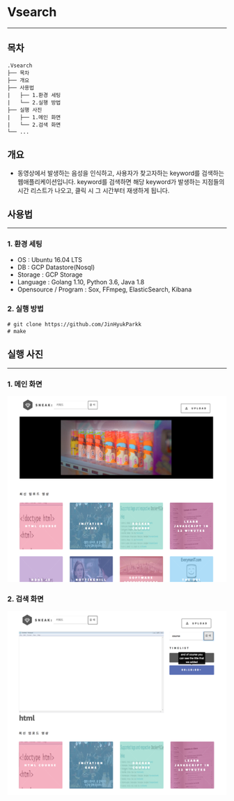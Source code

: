 # Vsearch
-------------
## 목차
```
.Vsearch
├── 목차
├── 개요
├── 사용법
|   ├── 1.환경 세팅
|   └── 2.실행 방법
├── 실행 사진
|   ├── 1.메인 화면
|   └── 2.검색 화면
└── ...
```

## 개요
 - 동영상에서 발생하는 음성을 인식하고, 사용자가 찾고자하는 keyword를 검색하는 웹애플리케이션입니다. keyword를 검색하면 해당 keyword가 발생하는 지점들의 시간 리스트가 나오고, 클릭 시 그 시간부터 재생하게 됩니다. 

## 사용법
-------------
### 1. 환경 세팅
- OS : Ubuntu 16.04 LTS
- DB : GCP Datastore(Nosql)
- Storage : GCP Storage
- Language : Golang 1.10, Python 3.6, Java 1.8
- Opensource / Program : Sox, FFmpeg, ElasticSearch, Kibana

### 2. 실행 방법
```
# git clone https://github.com/JinHyukParkk
# make
```

## 실행 사진
-------------
### 1. 메인 화면
 ![main](./screenshot/mainPage.png)

### 2. 검색 화면
 ![main](./screenshot/searchPage.png)

